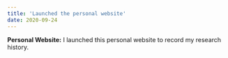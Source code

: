 ```yaml
---
title: 'Launched the personal website'
date: 2020-09-24
---
```


**Personal Website:** I launched this personal website to record my research history.

